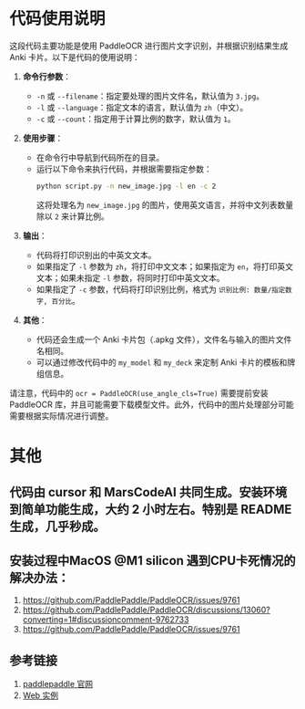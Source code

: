 # 代码使用说明

这段代码主要功能是使用 PaddleOCR 进行图片文字识别，并根据识别结果生成 Anki 卡片。以下是代码的使用说明：

1. **命令行参数**：
    - `-n` 或 `--filename`：指定要处理的图片文件名，默认值为 `3.jpg`。
    - `-l` 或 `--language`：指定文本的语言，默认值为 `zh`（中文）。
    - `-c` 或 `--count`：指定用于计算比例的数字，默认值为 `1`。

2. **使用步骤**：
    - 在命令行中导航到代码所在的目录。
    - 运行以下命令来执行代码，并根据需要指定参数：
      ```bash
      python script.py -n new_image.jpg -l en -c 2
      ```
      这将处理名为 `new_image.jpg` 的图片，使用英文语言，并将中文列表数量除以 `2` 来计算比例。

3. **输出**：
    - 代码将打印识别出的中英文文本。
    - 如果指定了 `-l` 参数为 `zh`，将打印中文文本；如果指定为 `en`，将打印英文文本；如果未指定 `-l` 参数，将同时打印中英文文本。
    - 如果指定了 `-c` 参数，代码将打印识别比例，格式为 `识别比例: 数量/指定数字, 百分比`。

4. **其他**：
    - 代码还会生成一个 Anki 卡片包（.apkg 文件），文件名与输入的图片文件名相同。
    - 可以通过修改代码中的 `my_model` 和 `my_deck` 来定制 Anki 卡片的模板和牌组信息。

请注意，代码中的 `ocr = PaddleOCR(use_angle_cls=True)` 需要提前安装 PaddleOCR 库，并且可能需要下载模型文件。此外，代码中的图片处理部分可能需要根据实际情况进行调整。

# 其他

## 代码由 cursor 和 MarsCodeAI 共同生成。安装环境到简单功能生成，大约 2 小时左右。特别是 README 生成，几乎秒成。


## 安装过程中MacOS @M1 silicon 遇到CPU卡死情况的解决办法：
 1. https://github.com/PaddlePaddle/PaddleOCR/issues/9761
 2. https://github.com/PaddlePaddle/PaddleOCR/discussions/13060?converting=1#discussioncomment-9762733
 3. https://github.com/PaddlePaddle/PaddleOCR/issues/9761

## 参考链接
 1. [paddlepaddle 官网](https://paddlepaddle.github.io/PaddleOCR/latest/quick_start.html#_2)
 2. [Web 实例](https://aistudio.baidu.com/community/app/91660/webUI)